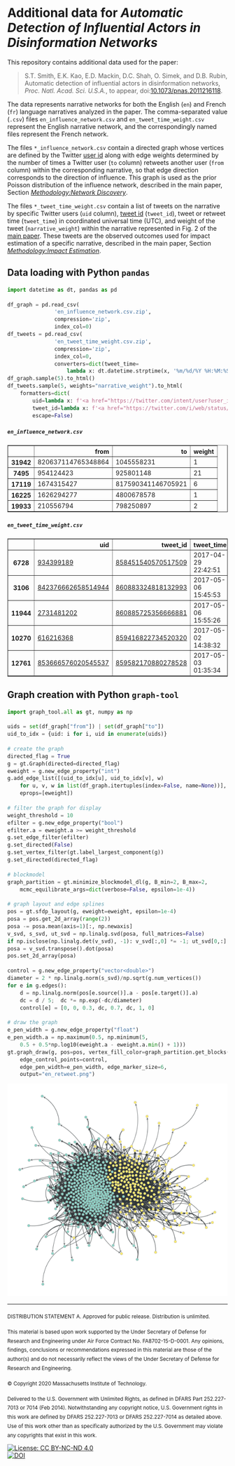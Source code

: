 # Additional data for *Automatic Detection of Influential Actors in Disinformation Networks*

This repository contains additional data used for the paper:

> S.T. Smith, E.K. Kao, E.D. Mackin, D.C. Shah, O. Simek, and
> D.B. Rubin, Automatic detection of influential actors in
> disinformation networks, *Proc. Natl. Acad. Sci. U.S.A.*, to appear,
> doi:[10.1073/pnas.2011216118](https://doi.org/10.1073/pnas.2011216118).

The data represents narrative networks for both the English (`en`) and
French (`fr`) language narratives analyzed in the paper. The
comma-separated value (`.csv`) files `en_influence_network.csv` and
`en_tweet_time_weight.csv` represent the English narrative network,
and the correspondingly named files represent the French network.

The files `*_influence_network.csv` contain a directed graph whose
vertices are defined by the Twitter [user
id](https://developer.twitter.com/en/docs/twitter-api/v1/data-dictionary/overview/user-object)
along with edge weights determined by the number of times a Twitter
user (`to` column) retweets another user (`from` column) within the
corresponding narrative, so that edge direction corresponds to the
direction of influence. This graph is used as the prior Poisson
distribution of the influence network, described in the main paper,
Section *[Methodology:Network
Discovery](https://doi.org/10.1073/pnas.2011216118)*.

The files `*_tweet_time_weight.csv` contain a list of tweets on the
narrative by specific Twitter users (`uid` column), [tweet
id](https://developer.twitter.com/en/docs/twitter-api/v1/data-dictionary/object-model/tweet)
(`tweet_id`), tweet or retweet time (`tweet_time`) in coordinated
universal time (UTC), and weight of the tweet (`narrative_weight`)
within the narrative represented in Fig.&nbsp;2 of the [main
paper](https://doi.org/10.1073/pnas.2011216118). These tweets are the
observed outcomes used for impact estimation of a specific narrative,
described in the main paper, Section *[Methodology:Impact
Estimation](https://doi.org/10.1073/pnas.2011216118)*.


## Data loading with Python `pandas`

```python
import datetime as dt, pandas as pd

df_graph = pd.read_csv(
               'en_influence_network.csv.zip',
               compression='zip',
               index_col=0)
df_tweets = pd.read_csv(
               'en_tweet_time_weight.csv.zip',
               compression='zip',
               index_col=0,
               converters=dict(tweet_time=
                   lambda x: dt.datetime.strptime(x, '%m/%d/%Y %H:%M:%S')))
df_graph.sample(5).to_html()
df_tweets.sample(5, weights="narrative_weight").to_html(
    formatters=dict(
        uid=lambda x: f'<a href="https://twitter.com/intent/user?user_id={x}">{x}</a>',
        tweet_id=lambda x: f'<a href="https://twitter.com/i/web/status/{x}">{x}</a>'),
        escape=False)
```

##### `en_influence_network.csv`

<table border="1" class="dataframe">
  <thead>
    <tr style="text-align: right;">
      <th></th>
      <th>from</th>
      <th>to</th>
      <th>weight</th>
    </tr>
  </thead>
  <tbody>
    <tr>
      <th>31942</th>
      <td>820637114765348864</td>
      <td>1045558231</td>
      <td>1</td>
    </tr>
    <tr>
      <th>7495</th>
      <td>954124423</td>
      <td>925801148</td>
      <td>21</td>
    </tr>
    <tr>
      <th>17119</th>
      <td>1674315427</td>
      <td>817590341146705921</td>
      <td>6</td>
    </tr>
    <tr>
      <th>16225</th>
      <td>1626294277</td>
      <td>4800678578</td>
      <td>1</td>
    </tr>
    <tr>
      <th>19933</th>
      <td>210556794</td>
      <td>798250897</td>
      <td>2</td>
    </tr>
  </tbody>
</table>

##### `en_tweet_time_weight.csv`

<table border="1" class="dataframe">
  <thead>
    <tr style="text-align: right;">
      <th></th>
      <th>uid</th>
      <th>tweet_id</th>
      <th>tweet_time</th>
      <th>narrative_weight</th>
    </tr>
  </thead>
  <tbody>
    <tr>
      <th>6728</th>
      <td><a href="https://twitter.com/intent/user?user_id=934399189">934399189</a></td>
      <td><a href="https://twitter.com/i/web/status/858451540570517509">858451540570517509</a></td>
      <td>2017-04-29 22:42:51</td>
      <td>0.548804</td>
    </tr>
    <tr>
      <th>3106</th>
      <td><a href="https://twitter.com/intent/user?user_id=842376662658514944">842376662658514944</a></td>
      <td><a href="https://twitter.com/i/web/status/860883324818132993">860883324818132993</a></td>
      <td>2017-05-06 15:45:53</td>
      <td>0.393930</td>
    </tr>
    <tr>
      <th>11944</th>
      <td><a href="https://twitter.com/intent/user?user_id=2731481202">2731481202</a></td>
      <td><a href="https://twitter.com/i/web/status/860885725356666881">860885725356666881</a></td>
      <td>2017-05-06 15:55:26</td>
      <td>0.105281</td>
    </tr>
    <tr>
      <th>10270</th>
      <td><a href="https://twitter.com/intent/user?user_id=616216368">616216368</a></td>
      <td><a href="https://twitter.com/i/web/status/859416822734520320">859416822734520320</a></td>
      <td>2017-05-02 14:38:32</td>
      <td>0.240152</td>
    </tr>
    <tr>
      <th>12761</th>
      <td><a href="https://twitter.com/intent/user?user_id=853666576020545537">853666576020545537</a></td>
      <td><a href="https://twitter.com/i/web/status/859582170880278528">859582170880278528</a></td>
      <td>2017-05-03 01:35:34</td>
      <td>0.271614</td>
    </tr>
  </tbody>
</table>


## Graph creation with Python `graph-tool`

```python
import graph_tool.all as gt, numpy as np

uids = set(df_graph["from"]) | set(df_graph["to"])
uid_to_idx = {uid: i for i, uid in enumerate(uids)}

# create the graph
directed_flag = True
g = gt.Graph(directed=directed_flag)
eweight = g.new_edge_property("int")
g.add_edge_list([(uid_to_idx[u], uid_to_idx[v], w)
    for u, v, w in list(df_graph.itertuples(index=False, name=None))],
    eprops=[eweight])

# filter the graph for display
weight_threshold = 10
efilter = g.new_edge_property("bool")
efilter.a = eweight.a >= weight_threshold
g.set_edge_filter(efilter)
g.set_directed(False)
g.set_vertex_filter(gt.label_largest_component(g))
g.set_directed(directed_flag)

# blockmodel
graph_partition = gt.minimize_blockmodel_dl(g, B_min=2, B_max=2,
    mcmc_equilibrate_args=dict(verbose=False, epsilon=1e-4))

# graph layout and edge splines
pos = gt.sfdp_layout(g, eweight=eweight, epsilon=1e-4)
posa = pos.get_2d_array(range(2))
posa -= posa.mean(axis=1)[:, np.newaxis]
v_svd, s_svd, ut_svd = np.linalg.svd(posa, full_matrices=False)
if np.isclose(np.linalg.det(v_svd), -1): v_svd[:,0] *= -1; ut_svd[0,:] *= -1
posa = v_svd.transpose().dot(posa)
pos.set_2d_array(posa)

control = g.new_edge_property("vector<double>")
diameter = 2 * np.linalg.norm(s_svd)/np.sqrt(g.num_vertices())
for e in g.edges():
    d = np.linalg.norm(pos[e.source()].a - pos[e.target()].a)
    dc = d / 5;  dc *= np.exp(-dc/diameter)
    control[e] = [0, 0, 0.3, dc, 0.7, dc, 1, 0]

# draw the graph
e_pen_width = g.new_edge_property("float")
e_pen_width.a = np.maximum(0.5, np.minimum(5,
    0.5 + 0.5*np.log10(eweight.a - eweight.a.min() + 1)))
gt.graph_draw(g, pos=pos, vertex_fill_color=graph_partition.get_blocks(),
    edge_control_points=control,
    edge_pen_width=e_pen_width, edge_marker_size=6,
    output="en_retweet.png")
```

![English narrative retweet network](en_retweet.png)


---
<p>
<sub>
DISTRIBUTION STATEMENT A. Approved for public release. Distribution is unlimited.
</sub>
</p>

<p>
<sub>
This material is based upon work supported by the Under Secretary of
Defense for Research and Engineering under Air Force Contract
No. FA8702-15-D-0001. Any opinions, findings, conclusions or
recommendations expressed in this material are those of the author(s)
and do not necessarily reflect the views of the Under Secretary of
Defense for Research and Engineering.
</sub>
</p>

<p>
<sub>
© Copyright 2020 Massachusetts Institute of Technology.
</sub>
</p>

<p>
<sub>
Delivered to the U.S. Government with Unlimited Rights, as defined in
DFARS Part 252.227-7013 or 7014 (Feb 2014). Notwithstanding any
copyright notice, U.S. Government rights in this work are defined by
DFARS 252.227-7013 or DFARS 252.227-7014 as detailed above. Use of
this work other than as specifically authorized by the U.S. Government
may violate any copyrights that exist in this work.
</sub>
</p>


[![License: CC BY-NC-ND 4.0](https://licensebuttons.net/l/by-nc-nd/4.0/80x15.png)](https://creativecommons.org/licenses/by-nc-nd/4.0/)
<br />
[![DOI](https://zenodo.org/badge/322728941.svg)](https://zenodo.org/badge/latestdoi/322728941)
